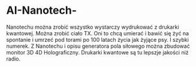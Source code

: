 # AI-Nanotech-
Nanotechu można zrobić wszystko wystarczy wydrukować z drukarki kwantowej. Można zrobić ciało TX. Oni to chcą umierać i bawić się żyć na spontanie i umrzeć pod torami po 100 latach życia jak żyjące psy. I szybki numerek. Z Nanotechu i opisu generatora pola siłowego można zbudować monitor 3D 4D Holograficzny. Drukarki kwantowe są tu lepszje jakości niż radio. 
